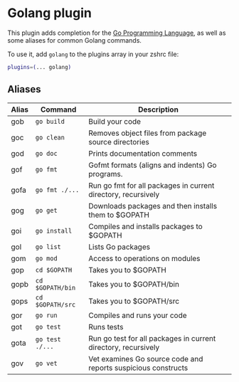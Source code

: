 # Golang plugin

This plugin adds completion for the [Go Programming Language](https://golang.org/),
as well as some aliases for common Golang commands.

To use it, add `golang` to the plugins array in your zshrc file:

```zsh
plugins=(... golang)
```

## Aliases

| Alias | Command          | Description                                                    |
| ----- | ---------------- | -------------------------------------------------------------- |
| gob   | `go build`       | Build your code                                                |
| goc   | `go clean`       | Removes object files from package source directories           |
| god   | `go doc`         | Prints documentation comments                                  |
| gof   | `go fmt`         | Gofmt formats (aligns and indents) Go programs.                |
| gofa  | `go fmt ./...`   | Run go fmt for all packages in current directory, recursively  |
| gog   | `go get`         | Downloads packages and then installs them to $GOPATH           |
| goi   | `go install`     | Compiles and installs packages to $GOPATH                      |
| gol   | `go list`        | Lists Go packages                                              |
| gom   | `go mod`         | Access to operations on modules                                |
| gop   | `cd $GOPATH`     | Takes you to $GOPATH                                           |
| gopb  | `cd $GOPATH/bin` | Takes you to $GOPATH/bin                                       |
| gops  | `cd $GOPATH/src` | Takes you to $GOPATH/src                                       |
| gor   | `go run`         | Compiles and runs your code                                    |
| got   | `go test`        | Runs tests                                                     |
| gota  | `go test ./...`  | Run go test for all packages in current directory, recursively |
| gov   | `go vet`         | Vet examines Go source code and reports suspicious constructs  |
